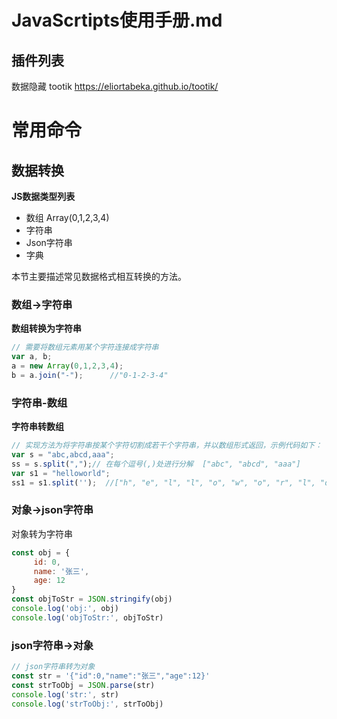 # JavaScrtipts使用手册.md






## 插件列表

数据隐藏
tootik https://eliortabeka.github.io/tootik/




# 常用命令

## 数据转换

**JS数据类型列表**
- 数组 Array(0,1,2,3,4)
- 字符串 
- Json字符串 
- 字典

本节主要描述常见数据格式相互转换的方法。

### 数组->字符串

**数组转换为字符串**
```js
// 需要将数组元素用某个字符连接成字符串
var a, b;
a = new Array(0,1,2,3,4);
b = a.join("-");      //"0-1-2-3-4"
```
### 字符串-数组

 
**字符串转数组**
```js
// 实现方法为将字符串按某个字符切割成若干个字符串，并以数组形式返回，示例代码如下：
var s = "abc,abcd,aaa";
ss = s.split(",");// 在每个逗号(,)处进行分解  ["abc", "abcd", "aaa"]
var s1 = "helloworld";
ss1 = s1.split('');  //["h", "e", "l", "l", "o", "w", "o", "r", "l", "d"]
```
 
### 对象->json字符串

对象转为字符串 
```js
const obj = {
     id: 0,
     name: '张三',
     age: 12
}
const objToStr = JSON.stringify(obj)
console.log('obj:', obj)
console.log('objToStr:', objToStr)
```


### json字符串->对象
```js
// json字符串转为对象
const str = '{"id":0,"name":"张三","age":12}'
const strToObj = JSON.parse(str)
console.log('str:', str)
console.log('strToObj:', strToObj)
```







